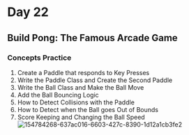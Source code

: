 # Day 22
## Build Pong: The Famous Arcade Game
### Concepts Practice
1. Create a Paddle that responds to Key Presses
2. Write the Paddle Class and Create the Second Paddle
3. Write the Ball Class and Make the Ball Move
4. Add the Ball Bouncing Logic
5. How to Detect Collisions with the Paddle
6. How to Detect when the Ball goes Out of Bounds
7. Score Keeping and Changing the Ball Speed
![154784268-637ac016-6603-427c-8390-1d12a1cb3fe2](https://github.com/user-attachments/assets/55f5169e-2c33-472c-9883-8461afc8ce85)
